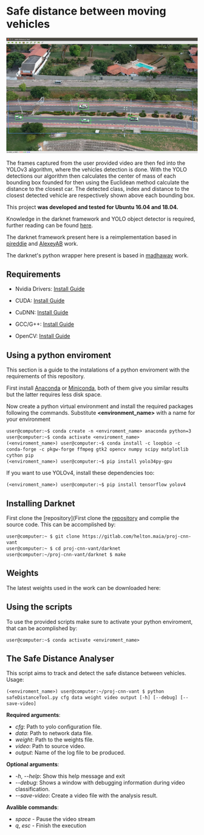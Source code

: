 # Safe distance between moving vehicles

![safeDistance](./readme_imgs/distanceTool.png)

The frames captured from the user provided video are then fed into the YOLOv3 algorithm, where the vehicles detection is done. With the YOLO detections our algorithm then calculates the center of mass of each bounding box founded for then using the Euclidean method calculate the distance to the closest car. The detected class, index and distance to the closest detected vehicle are respectively shown above each bounding box.

This project **was developed and tested for Ubuntu 16.04 and 18.04.**

Knowledge in the darknet framework and YOLO object detector is required, further reading can be found [here](https://pjreddie.com/darknet/).

The darknet framework present here is a reimplementation based in [pjreddie](https://github.com/pjreddie/darknet) and [AlexeyAB](https://github.com/AlexeyAB/darknet/) work.

The darknet's python wrapper here present is based in [madhawav](https://github.com/madhawav/YOLO3-4-Py) work.

## Requirements

* Nvidia Drivers: [Install Guide](https://github.com/vanluwin/enviroment/#install-nvidia-gpu-drivers)

* CUDA: [Install Guide](https://github.com/vanluwin/enviroment#install-cuda)

* CuDNN: [Install Guide](https://github.com/vanluwin/enviroment#install-cudnn)

* GCC/G++: [Install Guide](https://github.com/vanluwin/enviroment#change-gccg-version)

* OpenCV: [Install Guide](https://github.com/vanluwin/enviroment/#install-opencv)

## Using a python enviroment

This section is a guide to the instalations of a python enviroment with the requirements of this repository.

First install [Anaconda](https://www.anaconda.com/distribution/) or [Miniconda](https://docs.conda.io/en/latest/miniconda.html), both of them give you similar results but the latter requires less disk space.

Now create a python virtual environment and install the required packages following the commands. Substitute **<environment_name>** with a name for your environment

```console
user@computer:~$ conda create -n <enviroment_name> anaconda python=3
user@computer:~$ conda activate <enviroment_name>
(<enviroment_name>) user@computer:~$ conda install -c loopbio -c conda-forge -c pkgw-forge ffmpeg gtk2 opencv numpy scipy matplotlib cython pip
(<enviroment_name>) user@computer:~$ pip install yolo34py-gpu
```

If you want to use YOLOv4, install these dependencies too:
```console
(<enviroment_name>) user@computer:~$ pip install tensorflow yolov4
```

## Installing Darknet

First clone the [repository](First clone the [repository](https://gitlab.com/helton.maia/proj-cnn-vant) and complie the source code. This can be accomplished by:

```console
user@computer:~ $ git clone https://gitlab.com/helton.maia/proj-cnn-vant
user@computer:~ $ cd proj-cnn-vant/darknet
user@computer:~/proj-cnn-vant/darknet $ make
```

## Weights

The latest weights used in the work can be downloaded here:

## Using the scripts

To use the provided scripts make sure to activate your python enviroment, that can be acomplished by:

```console
user@computer:~$ conda activate <enviroment_name>
```

## The Safe Distance Analyser

This script aims to track and detect the safe distance between vehicles. Usage:

```console
(<enviroment_name>) user@computer:~/proj-cnn-vant $ python safeDistanceTool.py cfg data weight video output [-h] [--debug] [--save-video]
```

**Required arguments**:

* *cfg*: Path to yolo configuration file.
* *data*: Path to network data file.
* *weight*: Path to the weights file.
* *video*: Path to source video.
* *output*: Name of the log file to be produced.

**Optional arguments**:

* *-h*, *--help*: Show this help message and exit
* *--debug*: Shows a window with debugging information during video classification.
* *--save-video*: Create a video file with the analysis result.

**Avalible commands**:

* *space* - Pause the video stream
* *q*, *esc* - Finish the execution
